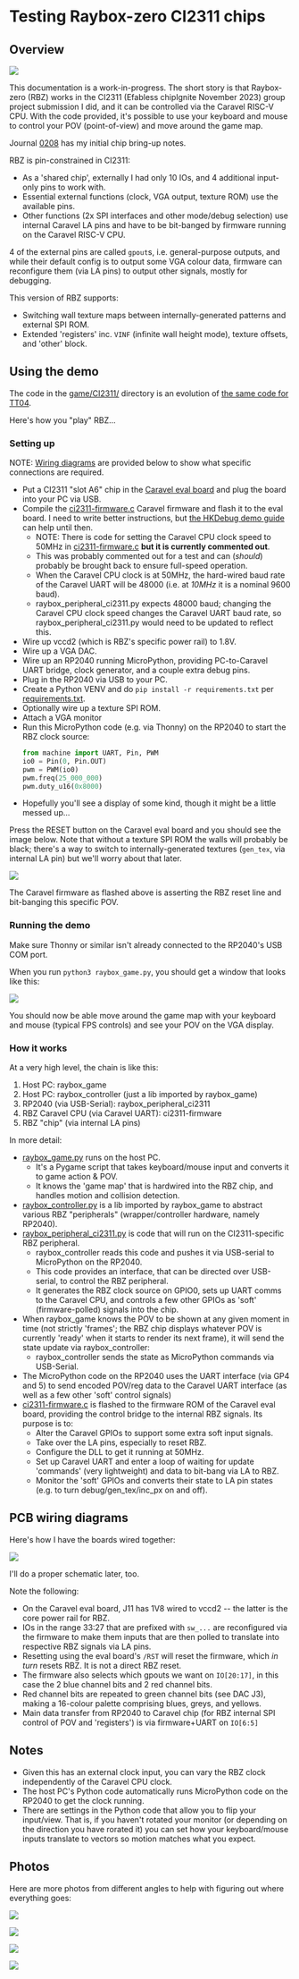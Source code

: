 # Testing Raybox-zero CI2311 chips

## Overview

![](./i/ci2311.jpg)

This documentation is a work-in-progress. The short story is that Raybox-zero (RBZ) works in the CI2311 (Efabless chipIgnite November 2023) group project submission I did, and it can be controlled via the Caravel RISC-V CPU. With the code provided, it's possible to use your keyboard and mouse to control your POV (point-of-view) and move around the game map.

Journal [0208](https://github.com/algofoogle/journal/blob/master/0208-2024-07-05.md) has my initial chip bring-up notes.

RBZ is pin-constrained in CI2311:
*   As a 'shared chip', externally I had only 10 IOs, and 4 additional input-only pins to work with.
*   Essential external functions (clock, VGA output, texture ROM) use the available pins.
*   Other functions (2x SPI interfaces and other mode/debug selection) use internal Caravel LA pins and have to be bit-banged by firmware running on the Caravel RISC-V CPU.

4 of the external pins are called `gpout`s, i.e. general-purpose outputs, and while their default config is to output some VGA colour data, firmware can reconfigure them (via LA pins) to output other signals, mostly for debugging.

This version of RBZ supports:
*   Switching wall texture maps between internally-generated patterns and external SPI ROM.
*   Extended 'registers' inc. `VINF` (infinite wall height mode), texture offsets, and 'other' block.

## Using the demo

The code in the [game/CI2311/](../CI2311/) directory is an evolution of [the same code for TT04](https://github.com/algofoogle/tt04-raybox-zero/tree/main/demoboard).

Here's how you "play" RBZ...

### Setting up

NOTE: [Wiring diagrams](#pcb-wiring-diagrams) are provided below to show what specific connections are required.

*   Put a CI2311 "slot A6" chip in the [Caravel eval board](https://github.com/efabless/caravel_board) and plug the board into your PC via USB.
*   Compile the [ci2311-firmware.c](../CI2311/ci2311-firmware.c) Caravel firmware and flash it to the eval board. I need to write better instructions, but [the HKDebug demo guide](https://github.com/efabless/caravel_board/tree/main/firmware/chipignite/demos) can help until then.
    *   NOTE: There is code for setting the Caravel CPU clock speed to 50MHz in [ci2311-firmware.c](../CI2311/ci2311-firmware.c) **but it is currently commented out**.
    *   This was probably commented out for a test and can (*should*) probably be brought back to ensure full-speed operation.
    *   When the Caravel CPU clock is at 50MHz, the hard-wired baud rate of the Caravel UART will be 48000 (i.e. at *10MHz* it is a nominal 9600 baud).
    *   raybox_peripheral_ci2311.py expects 48000 baud; changing the Caravel CPU clock speed changes the Caravel UART baud rate, so raybox_peripheral_ci2311.py would need to be updated to reflect this.
*   Wire up vccd2 (which is RBZ's specific power rail) to 1.8V.
*   Wire up a VGA DAC.
*   Wire up an RP2040 running MicroPython, providing PC-to-Caravel UART bridge, clock generator, and a couple extra debug pins.
*   Plug in the RP2040 via USB to your PC.
*   Create a Python VENV and do `pip install -r requirements.txt` per [requirements.txt](../requirements.txt).
*   Optionally wire up a texture SPI ROM.
*   Attach a VGA monitor
*   Run this MicroPython code (e.g. via Thonny) on the RP2040 to start the RBZ clock source:
    ```python
    from machine import UART, Pin, PWM
    io0 = Pin(0, Pin.OUT)
    pwm = PWM(io0)
    pwm.freq(25_000_000)
    pwm.duty_u16(0x8000)
    ```
*   Hopefully you'll see a display of some kind, though it might be a little messed up...

Press the RESET button on the Caravel eval board and you should see the image below. Note that without a texture SPI ROM the walls will probably be black; there's a way to switch to internally-generated textures (`gen_tex`, via internal LA pin) but we'll worry about that later.

![](./i/ci2311-boot.jpg)

The Caravel firmware as flashed above is asserting the RBZ reset line and bit-banging this specific POV.


### Running the demo

Make sure Thonny or similar isn't already connected to the RP2040's USB COM port.

When you run `python3 raybox_game.py`, you should get a window that looks like this:

![](i/raybox_game-window.png)

You should now be able move around the game map with your keyboard and mouse (typical FPS controls) and see your POV on the VGA display.


### How it works

At a very high level, the chain is like this:

1.  Host PC: raybox_game
2.  Host PC: raybox_controller (just a lib imported by raybox_game)
3.  RP2040 (via USB-Serial): raybox_peripheral_ci2311
4.  RBZ Caravel CPU (via Caravel UART): ci2311-firmware
5.  RBZ "chip" (via internal LA pins)

In more detail:

*   [raybox_game.py](../CI2311/raybox_game.py) runs on the host PC.
    *   It's a Pygame script that takes keyboard/mouse input and converts it to game action & POV.
    *   It knows the 'game map' that is hardwired into the RBZ chip, and handles motion and collision detection.
*   [raybox_controller.py](../CI2311/raybox_controller.py) is a lib imported by raybox_game to abstract various RBZ "peripherals" (wrapper/controller hardware, namely RP2040).
*   [raybox_peripheral_ci2311.py](../CI2311/raybox_peripheral_ci2311.py) is code that will run on the CI2311-specific RBZ peripheral.
    *   raybox_controller reads this code and pushes it via USB-serial to MicroPython on the RP2040.
    *   This code provides an interface, that can be directed over USB-serial, to control the RBZ peripheral.
    *   It generates the RBZ clock source on GPIO0, sets up UART comms to the Caravel CPU, and controls a few other GPIOs as 'soft' (firmware-polled) signals into the chip.
*   When raybox_game knows the POV to be shown at any given moment in time (not strictly 'frames'; the RBZ chip displays whatever POV is currently 'ready' when it starts to render its next frame), it will send the state update via raybox_controller:
    *   raybox_controller sends the state as MicroPython commands via USB-Serial.
*   The MicroPython code on the RP2040 uses the UART interface (via GP4 and 5) to send encoded POV/reg data to the Caravel UART interface (as well as a few other 'soft' control signals)
*   [ci2311-firmware.c](../CI2311/ci2311-firmware.c) is flashed to the firmware ROM of the Caravel eval board, providing the control bridge to the internal RBZ signals. Its purpose is to:
    *   Alter the Caravel GPIOs to support some extra soft input signals.
    *   Take over the LA pins, especially to reset RBZ.
    *   Configure the DLL to get it running at 50MHz.
    *   Set up Caravel UART and enter a loop of waiting for update 'commands' (very lightweight) and data to bit-bang via LA to RBZ.
    *   Monitor the 'soft' GPIOs and converts their state to LA pin states (e.g. to turn debug/gen_tex/inc_px on and off).



## PCB wiring diagrams

Here's how I have the boards wired together:

![](./i/ci2311-wiring.png)

I'll do a proper schematic later, too.

Note the following:
*   On the Caravel eval board, J11 has 1V8 wired to vccd2 -- the latter is the core power rail for RBZ.
*   IOs in the range 33:27 that are prefixed with `sw_...` are reconfigured via the firmware to make them inputs that are then polled to translate into respective RBZ signals via LA pins.
*   Resetting using the eval board's `/RST` will reset the firmware, which *in turn* resets RBZ. It is not a direct RBZ reset.
*   The firmware also selects which gpouts we want on `IO[20:17]`, in this case the 2 blue channel bits and 2 red channel bits.
*   Red channel bits are repeated to green channel bits (see DAC J3), making a 16-colour palette comprising blues, greys, and yellows.
*   Main data transfer from RP2040 to Caravel chip (for RBZ internal SPI control of POV and 'registers') is via firmware+UART on `IO[6:5]`


## Notes

*   Given this has an external clock input, you can vary the RBZ clock independently of the Caravel CPU clock.
*   The host PC's Python code automatically runs MicroPython code on the RP2040 to get the clock running.
*   There are settings in the Python code that allow you to flip your input/view. That is, if you haven't rotated your monitor (or depending on the direction you have rorated it) you can set how your keyboard/mouse inputs translate to vectors so motion matches what you expect.

## Photos

Here are more photos from different angles to help with figuring out where everything goes:

![](./i/ci2311a.jpg)

![](./i/ci2311b.jpg)

![](./i/ci2311c.jpg)

![](./i/ci2311d.jpg)
